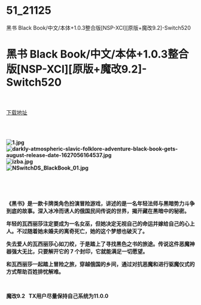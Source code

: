 # 51_21125
黑书 Black Book/中文/本体+1.0.3整合版[NSP-XCI][原版+魔改9.2]-Switch520
# 黑书 Black Book/中文/本体+1.0.3整合版[NSP-XCI][原版+魔改9.2]-Switch520
 <br/></br>
[下载地址](https://www.switch520.cc/article/21125 "下载地址")
<br/></br>

<p>&nbsp;</p>
<p><strong><img title="1.jpg" src="https://www.switch520.cc/muke_img/2021_08_11_b358975b48415.jpg" alt="1.jpg"></strong><br>
<strong><img title="darkly-atmospheric-slavic-folklore-adventure-black-book-gets-august-release-date-1627056164537.jpg" src="https://www.switch520.cc/muke_img/2021_08_11_d33778600bbd9.jpg" alt="darkly-atmospheric-slavic-folklore-adventure-black-book-gets-august-release-date-1627056164537.jpg"></strong><br>
<strong><img title="izba.jpg" src="https://www.switch520.cc/muke_img/2021_08_11_9b9cfc30a839d.jpg" alt="izba.jpg"></strong><br>
<strong><img title="NSwitchDS_BlackBook_01.jpg" src="https://www.switch520.cc/muke_img/2021_08_11_07e7197af6a53.jpg" alt="NSwitchDS_BlackBook_01.jpg">&nbsp;</strong></p>
<p>&nbsp;</p>
<p>&nbsp;</p>
<p><strong>《黑书》是一款卡牌类角色扮演冒险游戏，讲述的是一名年轻法师与黑暗势力斗争到底的故事。深入冰冷而诱人的俄国民间传说的世界，揭开藏在黑暗中的秘密。</strong></p>
<p><strong>年轻的瓦西丽莎注定要成为一名女巫，但她决定无视自己的命运并嫁给自己的心上人。不过随着她未婚夫的离奇死亡，她的这个梦想也破灭了。</strong></p>
<p><strong>失去爱人的瓦西丽莎心如刀绞，于是踏上了寻找黑色之书的旅途。传说这件恶魔神器强大无比，只要解开它的 7 个封印，它就能满足一切愿望。</strong></p>
<p><strong>和瓦西丽莎一起踏上冒险之旅，穿越俄国的乡间，通过对抗恶魔和进行驱魔仪式的方式帮助百姓排忧解难。</strong></p>
<p>&nbsp;</p>
<p><strong>魔改9.2 &nbsp;&nbsp;TX用户尽量保持自己系统为11.0.0</strong></p>
